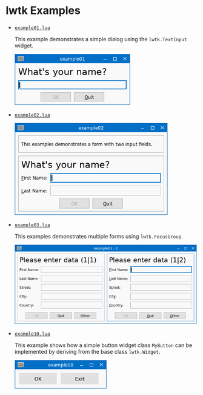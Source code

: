 # lwtk Examples
<!-- ---------------------------------------------------------------------------------------- -->

   * [`example01.lua`](./example01.lua)
     
     This example demonstrates a simple dialog using the `lwtk.TextInput` widget.

     ![Screenshot example01](./screenshot01.png)
     

<!-- ---------------------------------------------------------------------------------------- -->

   * [`example02.lua`](./example02.lua)
     
     ![Screenshot example02](./screenshot02.png)
     

<!-- ---------------------------------------------------------------------------------------- -->

   * [`example03.lua`](./example03.lua)

     This examples demonstrates multiple forms using `lwtk.FocusGroup`.
     
     ![Screenshot example03](./screenshot03.png)
     

<!-- ---------------------------------------------------------------------------------------- -->

   * [`example10.lua`](./example10.lua)
     
     This example shows how a simple button widget class `MyButton` can
     be implemented by deriving from the base class `lwtk.Widget`.

     ![Screenshot example10](./screenshot10.png)
     

<!-- ---------------------------------------------------------------------------------------- -->

[OOCairo]:                  https://luarocks.org/modules/osch/oocairo
[LuaGL]:                    https://luarocks.org/modules/blueowl04/opengl
[enhanced LuaGL rockspec]:  https://github.com/osch/luarocks-build-extended/blob/master/example/opengl-1.11-2.rockspec
[lua-nanovg]:               https://luarocks.org/modules/xavier-wang/nanovg

<!-- ---------------------------------------------------------------------------------------- -->
